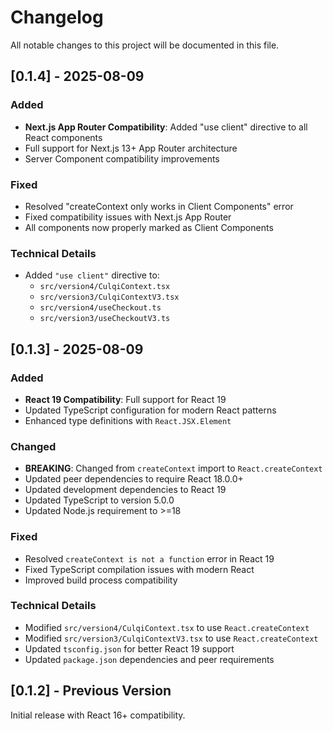 # Changelog

All notable changes to this project will be documented in this file.

## [0.1.4] - 2025-08-09

### Added
- **Next.js App Router Compatibility**: Added "use client" directive to all React components
- Full support for Next.js 13+ App Router architecture
- Server Component compatibility improvements

### Fixed
- Resolved "createContext only works in Client Components" error
- Fixed compatibility issues with Next.js App Router
- All components now properly marked as Client Components

### Technical Details
- Added `"use client"` directive to:
  - `src/version4/CulqiContext.tsx`
  - `src/version3/CulqiContextV3.tsx`
  - `src/version4/useCheckout.ts`
  - `src/version3/useCheckoutV3.ts`

## [0.1.3] - 2025-08-09

### Added
- **React 19 Compatibility**: Full support for React 19
- Updated TypeScript configuration for modern React patterns
- Enhanced type definitions with `React.JSX.Element`

### Changed
- **BREAKING**: Changed from `createContext` import to `React.createContext`
- Updated peer dependencies to require React 18.0.0+
- Updated development dependencies to React 19
- Updated TypeScript to version 5.0.0
- Updated Node.js requirement to >=18

### Fixed
- Resolved `createContext is not a function` error in React 19
- Fixed TypeScript compilation issues with modern React
- Improved build process compatibility

### Technical Details
- Modified `src/version4/CulqiContext.tsx` to use `React.createContext`
- Modified `src/version3/CulqiContextV3.tsx` to use `React.createContext`
- Updated `tsconfig.json` for better React 19 support
- Updated `package.json` dependencies and peer requirements

## [0.1.2] - Previous Version

Initial release with React 16+ compatibility.